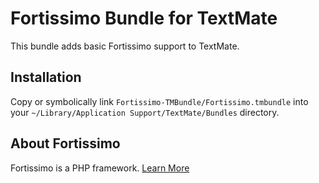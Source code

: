 # Fortissimo Bundle for TextMate

This bundle adds basic Fortissimo support to TextMate.

## Installation

Copy or symbolically link `Fortissimo-TMBundle/Fortissimo.tmbundle` into your `~/Library/Application Support/TextMate/Bundles` directory.

## About Fortissimo

Fortissimo is a PHP framework. [Learn More](http://github.com/technosophos/Fortissimo)
